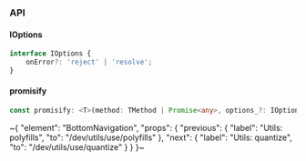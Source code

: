 

### API

#### IOptions

```ts
interface IOptions {
    onError?: 'reject' | 'resolve';
}
```

#### promisify

```ts
const promisify: <T>(method: TMethod | Promise<any>, options_?: IOptions) => (...args: any[]) => Promise<any>;
```


~{
  "element": "BottomNavigation",
  "props": {
    "previous": {
      "label": "Utils: polyfills",
      "to": "/dev/utils/use/polyfills"
    },
    "next": {
      "label": "Utils: quantize",
      "to": "/dev/utils/use/quantize"
    }
  }
}~